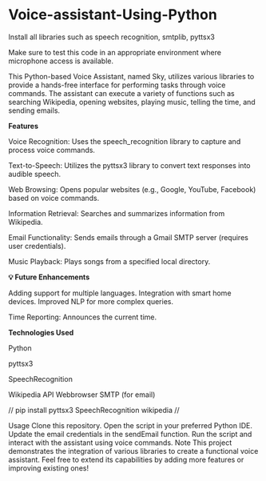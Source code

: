 # Voice-assistant-Using-Python

Install all libraries such as speech recognition, smtplib, pyttsx3

Make sure to test this code in an appropriate environment where microphone access is available.

This Python-based Voice Assistant, named Sky, utilizes various libraries to provide a hands-free interface for performing tasks through voice commands. The assistant can execute a variety of functions such as searching Wikipedia, opening websites, playing music, telling the time, and sending emails.

**Features**

Voice Recognition: Uses the speech_recognition library to capture and process voice commands.

Text-to-Speech: Utilizes the pyttsx3 library to convert text responses into audible speech.

Web Browsing: Opens popular websites (e.g., Google, YouTube, Facebook) based on voice commands.

Information Retrieval: Searches and summarizes information from Wikipedia.

Email Functionality: Sends emails through a Gmail SMTP server (requires user credentials).

Music Playback: Plays songs from a specified local directory.

**💡 Future Enhancements**

Adding support for multiple languages.
Integration with smart home devices.
Improved NLP for more complex queries.

Time Reporting: Announces the current time.

**Technologies Used**

Python

pyttsx3

SpeechRecognition

Wikipedia API
Webbrowser
SMTP (for email)

//
pip install pyttsx3 SpeechRecognition wikipedia
//

Usage
Clone this repository.
Open the script in your preferred Python IDE.
Update the email credentials in the sendEmail function.
Run the script and interact with the assistant using voice commands.
Note
This project demonstrates the integration of various libraries to create a functional voice assistant. Feel free to extend its capabilities by adding more features or improving existing ones!

